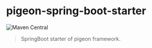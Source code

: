 # pigeon-spring-boot-starter
![Maven Central](https://img.shields.io/maven-central/v/com.yhyzgn.http/pigeon-spring-boot-starter)

> SpringBoot starter of pigeon framework.
